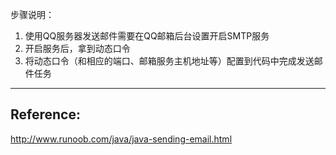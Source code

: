 
步骤说明：
1. 使用QQ服务器发送邮件需要在QQ邮箱后台设置开启SMTP服务
2. 开启服务后，拿到动态口令
3. 将动态口令（和相应的端口、邮箱服务主机地址等）配置到代码中完成发送邮件任务

---
Reference:
---
http://www.runoob.com/java/java-sending-email.html